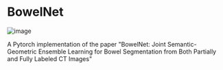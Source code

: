 # BowelNet


![image](<img src="[https://img-blog.csdnimg.cn/2020102116384135.png](https://github.com/runningcw/BowelNet/blob/master/bowel_fineseg/arch/segmentors.png)" width="100px">)


A Pytorch implementation of the paper "BowelNet: Joint Semantic-Geometric Ensemble Learning for Bowel Segmentation from Both Partially and Fully Labeled CT Images"
